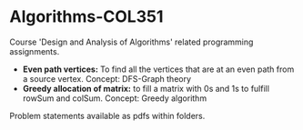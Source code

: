 # Algorithms-COL351
Course 'Design and Analysis of Algorithms' related programming assignments.
* **Even path vertices:** To find all the vertices that are at an even path from a source vertex. Concept: DFS-Graph theory
* **Greedy allocation of matrix:** to fill a matrix with 0s and 1s to fulfill rowSum and colSum. Concept: Greedy algorithm

Problem statements available as pdfs within folders.

  

  


